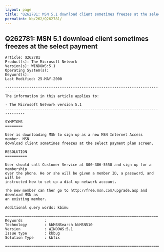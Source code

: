 ```yaml
---
layout: page
title: "Q262781: MSN 5.1 download client sometimes freezes at the select payment"
permalink: kb/262/Q262781/
---
```


## Q262781: MSN 5.1 download client sometimes freezes at the select payment

	Article: Q262781
	Product(s): The Microsoft Network
	Version(s): WINDOWS:5.1
	Operating System(s): 
	Keyword(s): 
	Last Modified: 25-MAY-2000
	
	-------------------------------------------------------------------------------
	The information in this article applies to:
	
	- The Microsoft Network version 5.1 
	-------------------------------------------------------------------------------
	
	SYMPTOMS
	========
	
	User is downloading MSN to sign up as a new MSN Internet Access member. MSN
	download client sometimes freezes at the select payment plan screen.
	
	RESOLUTION
	==========
	
	User should call Customer Service at 800-386-5550 and sign up for a membership
	over the phone. He or she will be given a member ID, a password, and will be
	instructed how to set up a dial up network account.
	
	The new member can then go to http://free.msn.com/upgrade.asp and download MSN as
	an existing member.
	
	Additional query words: kbimu
	
	======================================================================
	Keywords          :  
	Technology        : kbMSNSearch kbMSN510
	Version           : WINDOWS:5.1
	Issue type        : kbbug
	Solution Type     : kbfix
	
	=============================================================================
	
